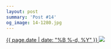 ```yaml
---
layout: post
summary: 'Post #14'
og_image: 14-1280.jpg
---
```


<p>
 <time>
  <a href="/14">
   {{ page.date | date: "%B %-d, %Y" }}
  </a>
 </time>
 <a href="/14">
  <img data-taken="8/19/2013" sizes="(min-width: 700px) 50vw, calc(100vw - 2rem)" src="{{ site.assets_url }}/14-640.jpg" srcset="{{ site.assets_url }}/14-1280.jpg 1280w, {{ site.assets_url }}/14-960.jpg 960w, {{ site.assets_url }}/14-640.jpg 640w, {{ site.assets_url }}/14-320.jpg 320w"/>
 </a>
</p>
